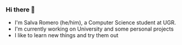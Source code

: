 ### Hi there 👋
- I'm Salva Romero (he/him), a Computer Science student at UGR.
- I'm currently working on University and some personal projects
- I like to learn new things and try them out
